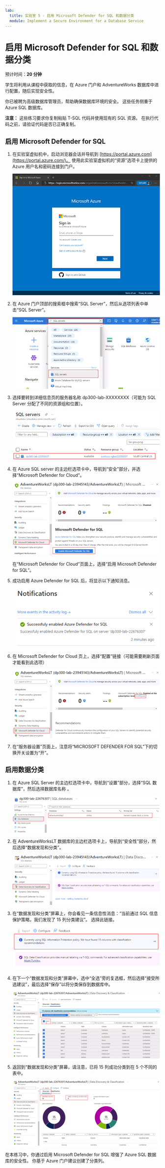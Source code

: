 ```yaml
---
lab:
  title: 实验室 5 - 启用 Microsoft Defender for SQL 和数据分类
  module: Implement a Secure Environment for a Database Service
---
```


# 启用 Microsoft Defender for SQL 和数据分类

预计时间：**20 分钟**

学生将利用从课程中获取的信息，在 Azure 门户和 AdventureWorks 数据库中进行配置，随后实现安全性。

你已被聘为高级数据库管理员，帮助确保数据库环境的安全。 这些任务侧重于 Azure SQL 数据库。

**注意：** 这些练习要求你复制粘贴 T-SQL 代码并使用现有的 SQL 资源。 在执行代码之前，请验证代码是否已正确复制。

## 启用 Microsoft Defender for SQL

1. 在实验室虚拟机中，启动浏览器会话并导航到 [https://portal.azure.com](https://portal.azure.com/)。 使用此实验室虚拟机的“资源”选项卡上提供的 Azure 用户名和密码连接到门户。

    ![图 1](../images/dp-300-module-01-lab-01.png)

1. 在 Azure 门户顶部的搜索框中搜索“SQL Server”，然后从选项列表中单击“SQL Server”。

    ![自动生成的社交媒体文章说明的屏幕截图](../images/dp-300-module-04-lab-1.png)

1. 选择要转到详细信息页的服务器名称 dp300-lab-XXXXXXXX（可能为 SQL Server 分配了不同的资源组和位置）。

    ![自动生成的社交媒体文章说明的屏幕截图](../images/dp-300-module-04-lab-2.png)

1. 在 Azure SQL server 的主边栏选项卡中，导航到“安全”部分，并选择“Microsoft Defender for Cloud”。

    ![选择 Microsoft Defender for Cloud 选项的屏幕截图](../images/dp-300-module-05-lab-01.png)

    在“Microsoft Defender for Cloud”页面上，选择“启用 Microsoft Defender for SQL”。

1. 成功启用 Azure Defender for SQL 后，将显示以下通知消息。

    ![选择“配置”选项的屏幕截图](../images/dp-300-module-05-lab-02_1.png)

1. 在 Microsoft Defender for Cloud 页上，选择“配置”链接（可能需要刷新页面才能看到此选项）

    ![选择“配置”选项的屏幕截图](../images/dp-300-module-05-lab-02.png)

1. 在“服务器设置”页面上，注意将“MICROSOFT DEFENDER FOR SQL”下的切换开关设置为“开”。

## 启用数据分类

1. 在 Azure SQL Server 的主边栏选项卡中，导航到“设置”部分，选择“SQL 数据库”，然后选择数据库名称 。

    ![屏幕截图显示选择 AdventureWOrksLT 数据库](../images/dp-300-module-05-lab-04.png)

1. 在 AdventureWorksLT 数据库的主边栏选项卡上，导航到“安全性”部分，然后选择“数据发现和分类”。

    ![屏幕截图显示“数据发现和分类”](../images/dp-300-module-05-lab-05.png)

1. 在“数据发现和分类”屏幕上，你会看见一条信息性消息：“当前通过 SQL 信息保护策略，我们发现了 15 列分类建议”。 选择此链接。

    ![屏幕截图显示“分类建议”](../images/dp-300-module-05-lab-06.png)

1. 在下一个“数据发现和分类”屏幕中，选中“全选”旁的复选框，然后选择“接受所选建议”，最后选择“保存”以将分类保存到数据库中。

    ![屏幕截图显示“接受所选建议”](../images/dp-300-module-05-lab-07.png)

1. 返回到“数据发现和分类”屏幕，请注意，已将 15 列成功分类到在 5 个不同的表中。

    ![屏幕截图显示“接受所选建议”](../images/dp-300-module-05-lab-08.png)

在本练习中，你通过启用 Microsoft Defender for SQL 增强了 Azure SQL 数据库的安全性。 你基于 Azure 门户建议创建了分类列。
